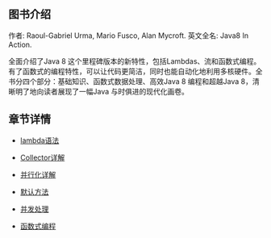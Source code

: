 ## 图书介绍
作者: Raoul-Gabriel Urma, Mario Fusco, Alan Mycroft. 英文全名: Java8 In Action.

全面介绍了Java 8 这个里程碑版本的新特性，包括Lambdas、流和函数式编程。有了函数式的编程特性，可以让代码更简洁，同时也能自动化地利用多核硬件。全书分四个部分：基础知识、函数式数据处理、高效Java 8 编程和超越Java 8，清晰明了地向读者展现了一幅Java 与时俱进的现代化画卷。

## 章节详情

* [lambda语法](https://github.com/cai123nb/PersonalNote/blob/master/books/java8/Lambda.md)

* [Collector详解](https://github.com/cai123nb/PersonalNote/blob/master/books/java8/Collector.md)

* [并行化详解](https://github.com/cai123nb/PersonalNote/blob/master/books/java8/Parallel.md)

* [默认方法](https://github.com/cai123nb/PersonalNote/blob/master/books/java8/Default.md)

* [并发处理](https://github.com/cai123nb/PersonalNote/blob/master/books/java8/CompletetableFuture.md)

* [函数式编程](https://github.com/cai123nb/PersonalNote/blob/master/books/java8/FunctionalProgramming.md)